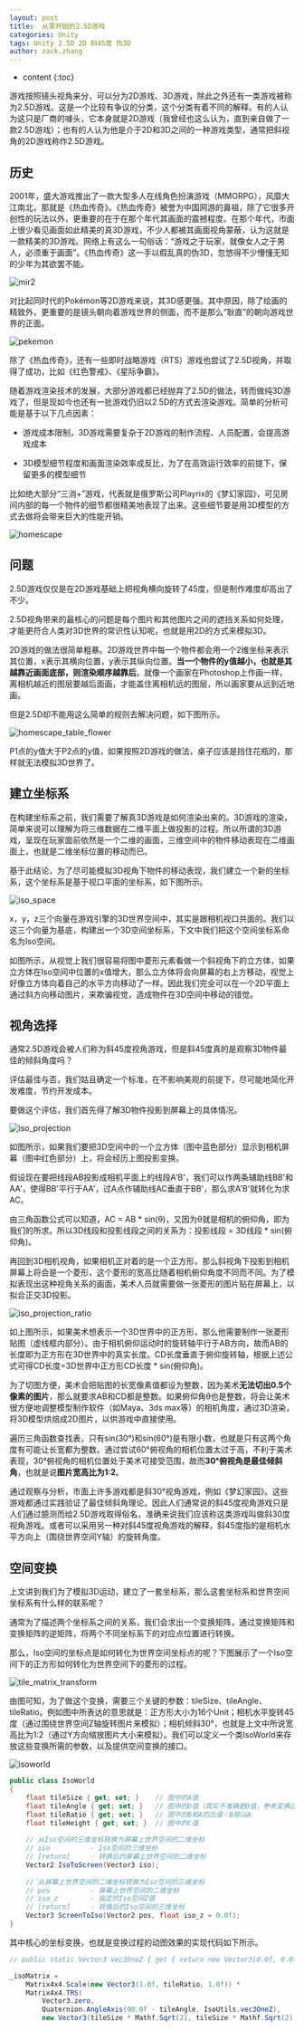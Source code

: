 ```yaml
---
layout: post
title:  从零开始的2.5D游戏
categories: Unity
tags: Unity 2.5D 2D 斜45度 伪3D
author: zack.zhang
---
```


* content
{:toc}

游戏按照镜头视角来分，可以分为2D游戏、3D游戏，除此之外还有一类游戏被称为2.5D游戏。这是一个比较有争议的分类，这个分类有着不同的解释。有的人认为这只是厂商的噱头，它本身就是2D游戏（我曾经也这么认为，直到亲自做了一款2.5D游戏）；也有的人认为他是介于2D和3D之间的一种游戏类型，通常把斜视角的2D游戏称作2.5D游戏。

<!-- more -->

## 历史

2001年，盛大游戏推出了一款大型多人在线角色扮演游戏（MMORPG），风靡大江南北，那就是《热血传奇》。《热血传奇》被誉为中国网游的鼻祖，除了它很多开创性的玩法以外，更重要的在于在那个年代其画面的震撼程度。在那个年代，市面上很少看见画面如此精美的真3D游戏，不少人都被其画面视角蒙蔽，认为这就是一款精美的3D游戏。网络上有这么一句俗话：“游戏之于玩家，就像女人之于男人，必须重于画面”。《热血传奇》这一手以假乱真的伪3D，忽悠得不少懵懂无知的少年为其欲罢不能。

![mir2](https://zd304.github.io/assets/img/mir2.jpeg)<br/>

对比起同时代的Pokémon等2D游戏来说，其3D感更强。其中原因，除了绘画的精致外，更重要的是镜头朝向着游戏世界的侧面，而不是那么“耿直”的朝向游戏世界的正面。

![pekemon](https://zd304.github.io/assets/img/pokemon.png)<br/>

除了《热血传奇》，还有一些即时战略游戏（RTS）游戏也尝试了2.5D视角，并取得了成功，比如《红色警戒》、《星际争霸》。

随着游戏渲染技术的发展，大部分游戏都已经抛弃了2.5D的做法，转而做纯3D游戏了，但是现如今也还有一批游戏仍旧以2.5D的方式去渲染游戏。简单的分析可能是基于以下几点因素：

* 游戏成本限制，3D游戏需要复杂于2D游戏的制作流程、人员配置，会提高游戏成本

* 3D模型细节程度和画面渲染效率成反比，为了在高效运行效率的前提下，保留更多的模型细节

比如绝大部分“三消+”游戏，代表就是俄罗斯公司Playrix的《梦幻家园》，可见房间内部的每一个物件的细节都很精美地表现了出来。这些细节要是用3D模型的方式去做将会带来巨大的性能开销。

![homescape](https://zd304.github.io/assets/img/homescape.jpg)<br/>

## 问题

2.5D游戏仅仅是在2D游戏基础上把视角横向旋转了45度，但是制作难度却高出了不少。

2.5D视角带来的最核心的问题是每个图片和其他图片之间的遮挡关系如何处理，才能更符合人类对3D世界的常识性认知呢，也就是用2D的方式来模拟3D。

2D游戏的做法很简单粗暴。2D游戏世界中每一个物件都会用一个2维坐标来表示其位置，x表示其横向位置，y表示其纵向位置。**当一个物件的y值越小，也就是其越靠近画面底部，则渲染顺序越靠后**。就像一个画家在Photoshop上作画一样，离相机越近的图层要越后面画，才能盖住离相机远的图层，所以画家要从远到近地画。

但是2.5D却不能用这么简单的规则去解决问题，如下图所示。

![homescape_table_flower](https://zd304.github.io/assets/img/homescape_table_flower.png)<br/>

P1点的y值大于P2点的y值，如果按照2D游戏的做法，桌子应该是挡住花瓶的，那样就无法模拟3D世界了。

## 建立坐标系

在构建坐标系之前，我们需要了解真3D游戏是如何渲染出来的。3D游戏的渲染，简单来说可以理解为将三维数据在二维平面上做投影的过程。所以所谓的3D游戏，呈现在玩家面前依然是一个二维的画面，三维空间中的物件移动表现在二维画面上，也就是二维坐标位置的移动而已。

基于此结论，为了尽可能模拟3D视角下物件的移动表现，我们建立一个新的坐标系，这个坐标系是基于视口平面的坐标系，如下图所示。

![iso_space](https://zd304.github.io/assets/img/iso_space.png)<br/>

x，y，z三个向量在游戏引擎的3D世界空间中，其实是跟相机视口共面的。我们以这三个向量为基底，构建出一个3D空间坐标系，下文中我们把这个空间坐标系命名为Iso空间。

如图所示，从视觉上我们很容易将图中菱形元素看做一个斜视角下的立方体，如果立方体在Iso空间中位置的x值增大，那么立方体将会向屏幕的右上方移动，视觉上好像立方体向着自己的水平方向移动了一样。因此我们完全可以在一个2D平面上通过斜方向移动图片，来欺骗视觉，造成物件在3D空间中移动的错觉。

## 视角选择

通常2.5D游戏会被人们称为斜45度视角游戏，但是斜45度真的是观察3D物件最佳的倾斜角度吗？

评估最佳与否，我们姑且确定一个标准，在不影响美观的前提下，尽可能地简化开发难度，节约开发成本。

要做这个评估，我们首先得了解3D物件投影到屏幕上的具体情况。

![iso_projection](https://zd304.github.io/assets/img/iso_projection.png)<br/>

如图所示，如果我们要把3D空间中的一个立方体（图中蓝色部分）显示到相机屏幕（图中红色部分）上，将会经历上图投影变换。

假设现在要把线段AB投影成相机平面上的线段A'B'，我们可以作两条辅助线BB'和AA'，使得BB'平行于AA'，过A点作辅助线AC垂直于BB'，那么求A'B'就转化为求AC。

由三角函数公式可以知道，AC = AB \* sin(θ)，又因为θ就是相机的俯仰角，即为我们的所求。所以3D线段和投影线段之间的关系为：投影线段 = 3D线段 \* sin(俯仰角)。

再回到3D相机视角，如果相机正对着的是一个正方形，那么斜视角下投影到相机屏幕上将会是一个菱形，这个菱形的宽高比随着相机俯仰角度不同而不同。为了模拟表现出这种视角关系的画面，美术人员就需要做一张菱形的图片贴在屏幕上，以拟合正交3D投影。

![iso_projection_ratio](https://zd304.github.io/assets/img/iso_projection_ratio.png)<br/>

如上图所示，如果美术想表示一个3D世界中的正方形，那么他需要制作一张菱形贴图（虚线框内部分）。由于相机俯仰运动时的旋转轴平行于AB方向，故而AB的长度即为正方形在3D世界中的真实长度。CD长度垂直于俯仰旋转轴，根据上述公式可得CD长度=3D世界中正方形CD长度 \* sin(俯仰角)。

为了切图方便，美术会把贴图的长宽像素值都设为整数，因为美术**无法切出0.5个像素的图片**，那么就要求AB和CD都是整数。如果俯仰角θ也是整数，将会让美术很方便地调整模型制作软件（如Maya、3ds max等）的相机角度，通过3D渲染，将3D模型烘焙成2D图片，以供游戏中直接使用。

遍历三角函数查找表，只有sin(30°)和sin(60°)是有限小数，也就是只有这两个角度有可能让长宽都为整数。通过尝试60°俯视角的相机位置太过于高，不利于美术表现，30°俯视角的相机位置处于美术可接受范围，故而**30°俯视角是最佳倾斜角**，也就是说**图片宽高比为1:2**。

通过观察与分析，市面上许多游戏都是斜30°视角游戏，例如《梦幻家园》。这些游戏都通过实践验证了最佳倾斜角理论。因此人们通常说的斜45度视角游戏只是人们通过臆测而给2.5D游戏取得俗名，准确来说我们应该称这类游戏叫做斜30度视角游戏。或者可以采用另一种对斜45度视角游戏的解释，斜45度指的是相机水平方向上（围绕世界空间Y轴）的旋转角度。

## 空间变换

上文讲到我们为了模拟3D运动，建立了一套坐标系，那么这套坐标系和世界空间坐标系有什么样的联系呢？

通常为了描述两个坐标系之间的关系，我们会求出一个变换矩阵，通过变换矩阵和变换矩阵的逆矩阵，将两个不同坐标系下的对应点位置进行转换。

那么，Iso空间的坐标点是如何转化为世界空间坐标点的呢？下图展示了一个Iso空间下的正方形如何转化为世界空间下的菱形的过程。

![tile_matrix_transform](https://zd304.github.io/assets/img/tile_matrix_transform.gif)<br/>

由图可知，为了做这个变换，需要三个关键的参数：tileSize、tileAngle、tileRatio。例如图中所表达的意思就是：正方形大小为16个Unit；相机水平旋转45度（通过围绕世界空间Z轴旋转图片来模拟）；相机倾斜30°，也就是上文中所说宽高比为1:2（通过Y方向缩放图片大小来模拟）。我们可以定义一个类IsoWorld来存放这些变换所需的参数，以及提供空间变换的接口。

![isoworld](https://zd304.github.io/assets/img/isoworld.png)<br/>

```csharp
public class IsoWorld
{
	float tileSize { get; set; }	// 图中的A值
	float tileAngle { get; set; }	// 图中的D值（其实不准确是D值，参考变换过程动图）
	float tileRatio { get; set; }	// 图中的B和A的比值：B除以A
	float tileHeight { get; set; }	// 图中的C值
	
	// 从Iso空间的三维坐标转换为屏幕上世界空间的二维坐标
	// iso			- Iso空间的三维坐标
	// [return]		- 转换后的屏幕上世界空间的二维坐标
	Vector2 IsoToScreen(Vector3 iso);
	
	// 从屏幕上世界空间的二维坐标转换为Iso空间的三维坐标
	// pos			- 屏幕上世界空间的二维坐标
	// iso_z		- 指定的Iso空间Z值
	// [return]		- 转换后的Iso空间的三维坐标
	Vector3 ScreenToIso(Vector2 pos, float iso_z = 0.0f);
}
```

其中核心的坐标变换，也就是变换过程的动图效果的实现代码如下所示。

```csharp
// public static Vector3 vec3OneZ { get { return new Vector3(0.0f, 0.0f, 1.0f); } }

_isoMatrix =
	Matrix4x4.Scale(new Vector3(1.0f, tileRatio, 1.0f)) *
	Matrix4x4.TRS(
		Vector3.zero,
		Quaternion.AngleAxis(90.0f - tileAngle, IsoUtils.vec3OneZ),
		new Vector3(tileSize * Mathf.Sqrt(2), tileSize * Mathf.Sqrt(2), tileHeight));
```